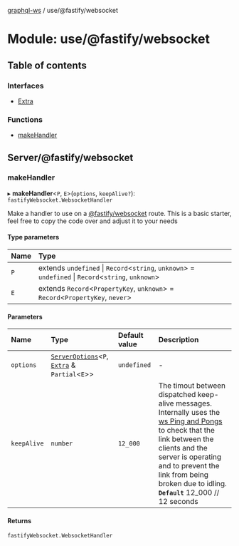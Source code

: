 [graphql-ws](../README.md) / use/@fastify/websocket

# Module: use/@fastify/websocket

## Table of contents

### Interfaces

- [Extra](../interfaces/use__fastify_websocket.Extra.md)

### Functions

- [makeHandler](use__fastify_websocket.md#makehandler)

## Server/@fastify/websocket

### makeHandler

▸ **makeHandler**<`P`, `E`\>(`options`, `keepAlive?`): `fastifyWebsocket.WebsocketHandler`

Make a handler to use on a [@fastify/websocket](https://github.com/fastify/fastify-websocket) route.
This is a basic starter, feel free to copy the code over and adjust it to your needs

#### Type parameters

| Name | Type |
| :------ | :------ |
| `P` | extends `undefined` \| `Record`<`string`, `unknown`\> = `undefined` \| `Record`<`string`, `unknown`\> |
| `E` | extends `Record`<`PropertyKey`, `unknown`\> = `Record`<`PropertyKey`, `never`\> |

#### Parameters

| Name | Type | Default value | Description |
| :------ | :------ | :------ | :------ |
| `options` | [`ServerOptions`](../interfaces/server.ServerOptions.md)<`P`, [`Extra`](../interfaces/use__fastify_websocket.Extra.md) & `Partial`<`E`\>\> | `undefined` | - |
| `keepAlive` | `number` | `12_000` | The timout between dispatched keep-alive messages. Internally uses the [ws Ping and Pongs]((https://developer.mozilla.org/en-US/docs/Web/API/wss_API/Writing_ws_servers#Pings_and_Pongs_The_Heartbeat_of_wss)) to check that the link between the clients and the server is operating and to prevent the link from being broken due to idling. **`Default`** 12_000 // 12 seconds |

#### Returns

`fastifyWebsocket.WebsocketHandler`

